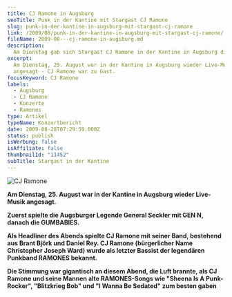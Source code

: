 ```yaml
---
title: CJ Ramone in Augsburg
seoTitle: Punk in der Kantine mit Stargast CJ Ramone
slug: punk-in-der-kantine-in-augsburg-mit-stargast-cj-ramone
link: /2009/08/punk-in-der-kantine-in-augsburg-mit-stargast-cj-ramone/
fileName: 2009-08---cj-ramone-in-augsburg.md
description:
  Am Dienstag gab sich Stargast CJ Ramone in der Kantine in Augsburg die Ehre
excerpt:
  Am Dienstag, 25. August war in der Kantine in Augsburg wieder Live-Musik
  angesagt - CJ Ramone war zu Gast.
focusKeyword: CJ Ramone
labels:
  - Augsburg
  - CJ Ramone
  - Konzerte
  - Ramones
type: Artikel
typeName: Konzertbericht
date: 2009-08-28T07:29:59.000Z
status: publish
isWerbung: false
isAffiliate: false
thumbnailId: "11452"
subTitle: Stargast in der Kantine
---
```


![CJ Ramone](http://cardamonchai.com/wp-content/uploads/2009/08/9914432276_f7b8fc7051_z-640x480.jpg)

<strong>Am Dienstag, 25. August war in der Kantine in Augsburg wieder Live-Musik
angesagt.</strong><p id="articleContent"><strong>

Zuerst spielte die Augsburger Legende General Seckler mit GEN N, danach die
GUMBABIES.

Als Headliner des Abends spielte CJ Ramone mit seiner Band, bestehend aus Brant
Björk und Daniel Rey. CJ Ramone (bürgerlicher Name Christopher Joseph Ward)
wurde als letzter Bassist der legendären Punkband RAMONES bekannt.

Die Stimmung war gigantisch an diesem Abend, die Luft brannte, als CJ Ramone und
seine Mannen alte RAMONES-Songs wie "Sheena Is A Punk-Rocker", "Blitzkrieg Bob"
und "I Wanna Be Sedated" zum besten gaben

&nbsp;

<strong></strong>
